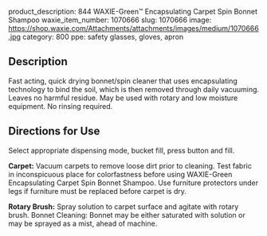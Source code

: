 product_description: 844 WAXIE-Green™ Encapsulating Carpet Spin Bonnet Shampoo
waxie_item_number: 1070666
slug: 1070666
image: https://shop.waxie.com/Attachments/attachments/images/medium/1070666.jpg
category: 800
ppe: safety glasses, gloves, apron

## Description
Fast acting, quick drying bonnet/spin cleaner that uses encapsulating technology to bind the soil, which is then removed through daily vacuuming. Leaves no harmful residue. May be used with rotary and low moisture equipment. No rinsing required.

## Directions for Use

Select appropriate dispensing mode, bucket fill, press button and fill.

**Carpet:** Vacuum carpets to remove loose dirt prior to cleaning. Test fabric in inconspicuous place for colorfastness before using WAXIE-Green Encapsulating Carpet Spin Bonnet Shampoo. Use furniture protectors under legs if furniture must be replaced before carpet is dry.

**Rotary Brush:** Spray solution to carpet surface and agitate with rotary brush. Bonnet Cleaning: Bonnet may be either saturated with solution or may be sprayed
as a mist, ahead of machine.
